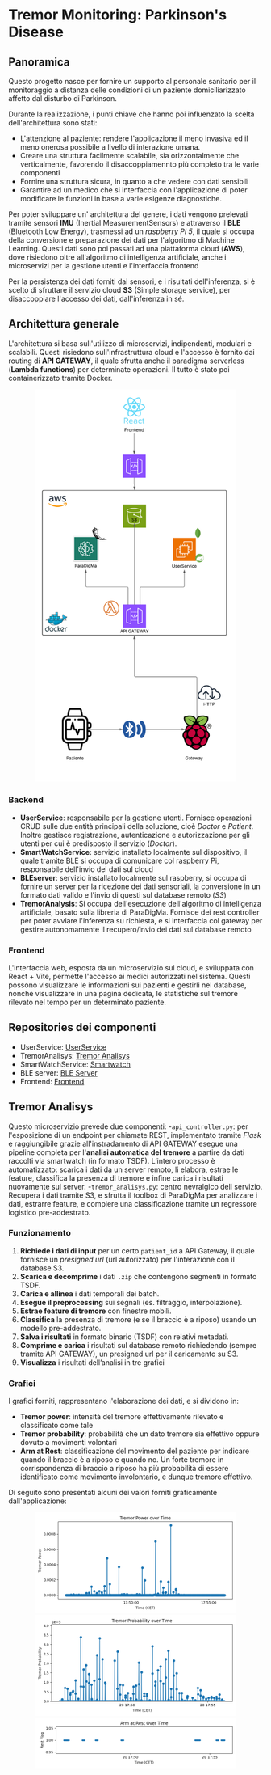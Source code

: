 # Tremor Monitoring: Parkinson's Disease

## Panoramica

Questo progetto nasce per fornire un supporto al personale sanitario per il monitoraggio a distanza delle condizioni di un paziente domiciliarizzato
affetto dal disturbo di Parkinson.

Durante la realizzazione, i punti chiave che hanno poi influenzato la scelta dell'architettura sono stati:
- L'attenzione al paziente: rendere l'applicazione il meno invasiva ed il meno onerosa possibile a livello di interazione umana.
- Creare una struttura facilmente scalabile, sia orizzontalmente che verticalmente, favorendo il disaccoppiamennto più completo tra le varie componenti
- Fornire una struttura sicura, in quanto a che vedere con dati sensibili
- Garantire ad un medico che si interfaccia con l'applicazione di poter modificare le funzioni in base a varie esigenze diagnostiche.

Per poter sviluppare un' architettura del genere, i dati vengono prelevati tramite sensori **IMU** (Inertial MeasurementSensors) e attraverso il **BLE** (Bluetooth Low Energy), trasmessi ad un *raspberry Pi 5*, il quale si occupa della conversione e preparazione dei dati per l'algoritmo di Machine Learning. Questi dati sono poi passati ad una piattaforma cloud (**AWS**), dove risiedono oltre all'algoritmo di intelligenza artificiale, anche i microservizi per la gestione utenti e l'interfaccia frontend

Per la persistenza dei dati forniti dai sensori, e i risultati dell'inferenza, si è scelto di sfruttare il servizio cloud **S3** (Simple storage service), per disaccoppiare l'accesso dei dati, dall'inferenza in sé.


## Architettura generale

L'architettura si basa sull'utilizzo di microservizi, indipendenti, modulari e scalabili. Questi risiedono sull'infrastruttura cloud e l'accesso è fornito dai routing di **API GATEWAY**, il quale sfrutta anche il paradigma serverless (**Lambda functions**) per determinate operazioni.
Il tutto è stato poi containerizzato tramite Docker.

<div align="center">
  <img src="img/FullProject.png" alt="Descrizione" width="400"/>
</div>


### Backend
- **UserService**: responsabile per la  gestione utenti. Fornisce operazioni CRUD sulle due entità principali della soluzione, cioè *Doctor* e *Patient*. Inoltre gestisce  registrazione, autenticazione e autorizzazione per gli utenti per cui è predisposto il servizio (*Doctor*).
- **SmartWatchService**: servizio installato localmente sul dispositivo, il quale tramite BLE si occupa di comunicare col raspberry Pi, responsabile dell'invio dei dati sul cloud
- **BLEserver**: servizio installato localmente sul raspberry, si occupa di fornire un server per la ricezione dei dati sensoriali, la conversione in un formato dati valido e l'invio di questi sul database remoto (*S3*)
- **TremorAnalysis**: Si occupa dell'esecuzione dell'algoritmo di intelligenza artificiale, basato sulla libreria di ParaDigMa. Fornisce dei rest controller per poter avviare l'inferenza su richiesta, e si interfaccia col gateway per gestire autonomamente il recupero/invio dei dati sul database remoto

### Frontend

L'interfaccia web, esposta da un microservizio sul cloud, e sviluppata con React + Vite, permette l'accesso ai medici autorizzati nel sistema. Questi possono visualizzare le informazioni sui pazienti e gestirli nel database, nonchè visualizzare in una pagina dedicata, le statistiche sul tremore rilevato nel tempo per un determinato paziente.

## Repositories dei componenti
- UserService: [UserService]([https://esempio.com](https://github.com/UniSalento-IDALab-IoTCourse-2024-2025/wot-project-UserService-PiccinnoFesta))
- TremorAnalisys: [Tremor Analisys]([https://esempio.com](https://github.com/UniSalento-IDALab-IoTCourse-2024-2025/wot-project-TremorAnalysis-PiccinnoFesta))
- SmartWatchService: [Smartwatch]([https://esempio.com](https://github.com/UniSalento-IDALab-IoTCourse-2024-2025/wot-project-smartwatch-PiccinnoFesta))
- BLE server: [BLE Server]([http](https://github.com/UniSalento-IDALab-IoTCourse-2024-2025/wot-project-BLEserver-PiccinnoFesta))
- Frontend: [Frontend]([http](https://github.com/UniSalento-IDALab-IoTCourse-2024-2025/wot-project-Frontend-PiccinnoFesta))
  


## Tremor Analisys

Questo microservizio prevede due componenti:
 -`api_controller.py`: per l'esposizione di un endpoint per chiamate REST, implementato tramite *Flask* e raggiungibile grazie all'instradamento di API GATEWAY
 esegue una pipeline completa per l'**analisi automatica del tremore** a partire da dati raccolti via smartwatch (in formato TSDF). L’intero processo è automatizzato: scarica i dati da un server remoto, li elabora, estrae le feature, classifica la presenza di tremore e infine carica i risultati nuovamente sul server.
 -`tremor_analisys.py`: centro nevralgico dell servizio. Recupera i dati tramite S3, e sfrutta il toolbox di ParaDigMa per analizzare i dati, estrarre feature, e compiere una classificazione tramite un regressore logistico pre-addestrato.
 

### Funzionamento

1. **Richiede i dati di input** per un certo `patient_id` a API Gateway, il quale fornisce un *presigned url* (url autorizzato) per l'interazione con il database S3.
2. **Scarica e decomprime** i dati `.zip` che contengono segmenti in formato TSDF.
3. **Carica e allinea** i dati temporali dei batch.
4. **Esegue il preprocessing** sui segnali (es. filtraggio, interpolazione).
5. **Estrae feature di tremore** con finestre mobili.
6. **Classifica** la presenza di tremore (e se il braccio è a riposo) usando un modello pre-addestrato.
7. **Salva i risultati** in formato binario (TSDF) con relativi metadati.
8. **Comprime e carica** i risultati sul database remoto richiedendo (sempre tramite API GATEWAY), un presigned url per il caricamento su S3.
9. **Visualizza** i risultati dell’analisi in tre grafici

### Grafici

I grafici forniti, rappresentano l'elaborazione dei dati, e si dividono in:
- **Tremor power**: intensità del tremore effettivamente rilevato e classificato come tale
- **Tremor probability**: probabilità che un dato tremore sia effettivo oppure dovuto a movimenti volontari
- **Arm at Rest**: classificazione del movimento del paziente per indicare quando il braccio è a riposo e quando no. Un forte tremore in corrispondenza di braccio a riposo ha più probabilità di essere identificato come movimento involontario, e dunque tremore effettivo.

Di seguito sono presentati alcuni dei valori forniti graficamente dall'applicazione:

<div align="center">
  <img src="img/tremorPower.png" alt="Tremor power" width="400"/>
</div>
<div align="center">
  <img src="img/tremorProba.png" alt="Tremor probability" width="400"/>
</div>

<div align="center">
  <img src="img/armRest.png" alt="Arm at rest" width="400"/>
</div>

